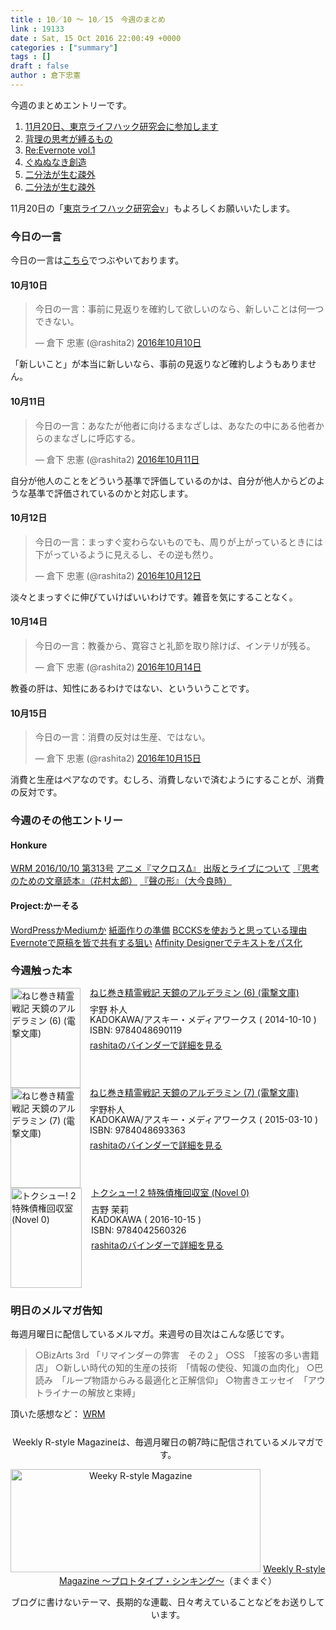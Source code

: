 ```yaml
---
title : 10／10 〜 10／15　今週のまとめ
link : 19133
date : Sat, 15 Oct 2016 22:00:49 +0000
categories : ["summary"]
tags : []
draft : false
author : 倉下忠憲
---
```


今週のまとめエントリーです。
 
<ol>
<li><a href="https://rashita.net/blog/?p=19100">11月20日、東京ライフハック研究会に参加します</a></li>
<li><a href="https://rashita.net/blog/?p=19105">背理の思考が縛るもの</a></li>
<li><a href="https://rashita.net/blog/?p=19114">Re:Evernote vol.1</a></li>
<li><a href="https://rashita.net/blog/?p=19119">ぐぬぬなき創造</a></li>
<li><a href="https://rashita.net/blog/?p=19123">二分法が生む疎外</a></li>
<li><a href="https://rashita.net/blog/?p=19123">二分法が生む疎外</a></li>
</ol>

11月20日の「<a href="http://www.kokuchpro.com/event/tokyohack16/">東京ライフハック研究会v</a>」もよろしくお願いいたします。

<h3>今日の一言</h3>
今日の一言は<a href="http://twitter.com/rashita2 ">こちら</a>でつぶやいております。

<h4>10月10日</h4>

<blockquote class="twitter-tweet" data-lang="ja"><p lang="ja" dir="ltr">今日の一言：事前に見返りを確約して欲しいのなら、新しいことは何一つできない。</p>&mdash; 倉下 忠憲 (@rashita2) <a href="https://twitter.com/rashita2/status/785430685544615936">2016年10月10日</a></blockquote>
<script async src="//platform.twitter.com/widgets.js" charset="utf-8"></script>

「新しいこと」が本当に新しいなら、事前の見返りなど確約しようもありません。

<h4>10月11日</h4>

<blockquote class="twitter-tweet" data-lang="ja"><p lang="ja" dir="ltr">今日の一言：あなたが他者に向けるまなざしは、あなたの中にある他者からのまなざしに呼応する。</p>&mdash; 倉下 忠憲 (@rashita2) <a href="https://twitter.com/rashita2/status/785728020497649664">2016年10月11日</a></blockquote>
<script async src="//platform.twitter.com/widgets.js" charset="utf-8"></script>

自分が他人のことをどういう基準で評価しているのかは、自分が他人からどのような基準で評価されているのかと対応します。

<h4>10月12日</h4>

<blockquote class="twitter-tweet" data-lang="ja"><p lang="ja" dir="ltr">今日の一言：まっすぐ変わらないものでも、周りが上がっているときには下がっているように見えるし、その逆も然り。</p>&mdash; 倉下 忠憲 (@rashita2) <a href="https://twitter.com/rashita2/status/786166030200483841">2016年10月12日</a></blockquote>
<script async src="//platform.twitter.com/widgets.js" charset="utf-8"></script>

淡々とまっすぐに伸びていけばいいわけです。雑音を気にすることなく。

<h4>10月14日</h4>

<blockquote class="twitter-tweet" data-lang="ja"><p lang="ja" dir="ltr">今日の一言：教養から、寛容さと礼節を取り除けば、インテリが残る。</p>&mdash; 倉下 忠憲 (@rashita2) <a href="https://twitter.com/rashita2/status/786823596324691968">2016年10月14日</a></blockquote>
<script async src="//platform.twitter.com/widgets.js" charset="utf-8"></script>

教養の肝は、知性にあるわけではない、といういうことです。

<h4>10月15日</h4>

<blockquote class="twitter-tweet" data-lang="ja"><p lang="ja" dir="ltr">今日の一言：消費の反対は生産、ではない。</p>&mdash; 倉下 忠憲 (@rashita2) <a href="https://twitter.com/rashita2/status/787179393051299840">2016年10月15日</a></blockquote>
<script async src="//platform.twitter.com/widgets.js" charset="utf-8"></script>

消費と生産はペアなのです。むしろ、消費しないで済むようにすることが、消費の反対です。

<h3>今週のその他エントリー</h3>

<H4>Honkure</H4>

<a href="http://honkure.net/rbook/archives/1182">WRM 2016/10/10 第313号</a>
<a href="http://honkure.net/rbook/archives/1185">アニメ『マクロスΔ』</a>
<a href="http://honkure.net/rbook/archives/1191">出版とライブについて</a>
<a href="http://honkure.net/rbook/archives/1201">『思考のための文章読本』（花村太郎）</a>
<a href="http://honkure.net/rbook/archives/1204">『聲の形』（大今良時）</a>

<H4>Project:かーそる</H4>

<a href="http://honkure.net/cursor/?p=40">WordPressかMediumか</a>
<a href="http://honkure.net/cursor/?p=45">紙面作りの準備</a>
<a href="http://honkure.net/cursor/?p=49">BCCKSを使おうと思っている理由</a>
<a href="http://honkure.net/cursor/?p=52">Evernoteで原稿を皆で共有する狙い</a>
<a href="http://honkure.net/cursor/?p=56">Affinity Designerでテキストをパス化</a>

<H3>今週触った本</H3>

<div class="mm-middle" style="margin-bottom:0px;"><div class="mm-image" style="float:left;"><a href="http://www.amazon.co.jp/exec/obidos/ASIN/4048690116/rashita1000-22 /ref=nosim" target="_blank"><img src="http://ecx.images-amazon.com/images/I/61Ey63pXTDL._SL160_.jpg" alt="ねじ巻き精霊戦記 天鏡のアルデラミン (6) (電撃文庫)" title="ねじ巻き精霊戦記 天鏡のアルデラミン (6) (電撃文庫)" width="112" height="160" border="0" /></a></div><div class="mm-content" style="float:left;margin-left:15px;line-height:120%"><div class="mm-title" style="line-height:120%"><a href="http://www.amazon.co.jp/exec/obidos/ASIN/4048690116/rashita1000-22 /ref=nosim" target="_blank">ねじ巻き精霊戦記 天鏡のアルデラミン (6) (電撃文庫)</a></div><div class="mm-detail" style="margin-top:10px;">宇野 朴人<br />KADOKAWA/アスキー・メディアワークス ( 2014-10-10 )<br />ISBN: 9784048690119<br /><div style="margin:7px 0px"><a href="http://mediamarker.net/u/rashita/?asin=4048690116" target="_blank">rashitaのバインダーで詳細を見る</a></div></div></div><div style="clear:left"></div></div>

<div class="mm-middle" style="margin-bottom:0px;"><div class="mm-image" style="float:left;"><a href="http://www.amazon.co.jp/exec/obidos/ASIN/4048693360/rashita1000-22 /ref=nosim" target="_blank"><img src="http://ecx.images-amazon.com/images/I/61-sZnuu0bL._SL160_.jpg" alt="ねじ巻き精霊戦記 天鏡のアルデラミン (7) (電撃文庫)" title="ねじ巻き精霊戦記 天鏡のアルデラミン (7) (電撃文庫)" width="112" height="160" border="0" /></a></div><div class="mm-content" style="float:left;margin-left:15px;line-height:120%"><div class="mm-title" style="line-height:120%"><a href="http://www.amazon.co.jp/exec/obidos/ASIN/4048693360/rashita1000-22 /ref=nosim" target="_blank">ねじ巻き精霊戦記 天鏡のアルデラミン (7) (電撃文庫)</a></div><div class="mm-detail" style="margin-top:10px;">宇野朴人<br />KADOKAWA/アスキー・メディアワークス ( 2015-03-10 )<br />ISBN: 9784048693363<br /><div style="margin:7px 0px"><a href="http://mediamarker.net/u/rashita/?asin=4048693360" target="_blank">rashitaのバインダーで詳細を見る</a></div></div></div><div style="clear:left"></div></div>

<div class="mm-middle" style="margin-bottom:0px;"><div class="mm-image" style="float:left;"><a href="http://www.amazon.co.jp/exec/obidos/ASIN/4042560326/rashita1000-22 /ref=nosim" target="_blank"><img src="http://ecx.images-amazon.com/images/I/614qahD1iYL._SL160_.jpg" alt="トクシュー! 2 特殊債権回収室 (Novel 0)" title="トクシュー! 2 特殊債権回収室 (Novel 0)" width="114" height="160" border="0" /></a></div><div class="mm-content" style="float:left;margin-left:15px;line-height:120%"><div class="mm-title" style="line-height:120%"><a href="http://www.amazon.co.jp/exec/obidos/ASIN/4042560326/rashita1000-22 /ref=nosim" target="_blank">トクシュー! 2 特殊債権回収室 (Novel 0)</a></div><div class="mm-detail" style="margin-top:10px;">吉野 茉莉<br />KADOKAWA ( 2016-10-15 )<br />ISBN: 9784042560326<br /><div style="margin:7px 0px"><a href="http://mediamarker.net/u/rashita/?asin=4042560326" target="_blank">rashitaのバインダーで詳細を見る</a></div></div></div><div style="clear:left"></div></div>


<h3>明日のメルマガ告知</h3>
毎週月曜日に配信しているメルマガ。来週号の目次はこんな感じです。

<blockquote>
○BizArts 3rd 「リマインダーの弊害　その２」
○SS　「接客の多い書籍店」
○新しい時代の知的生産の技術　「情報の使役、知識の血肉化」
○巴読み　「ループ物語からみる最適化と正解信仰」
○物書きエッセイ　「アウトライナーの解放と束縛」
</blockquote>

頂いた感想など：
<a class="twitter-timeline"  href="https://twitter.com/rashita2/timelines/427262290753097729"  data-widget-id="427265271171010561">WRM</a>
    <script>!function(d,s,id){var js,fjs=d.getElementsByTagName(s)[0],p=/^http:/.test(d.location)?'http':'https';if(!d.getElementById(id)){js=d.createElement(s);js.id=id;js.src=p+"://platform.twitter.com/widgets.js";fjs.parentNode.insertBefore(js,fjs);}}(document,"script","twitter-wjs");</script>


<div style="text-align:center;margin-top:25px;">
Weekly R-style Magazineは、毎週月曜日の朝7時に配信されているメルマガです。

<a href="http://www.mag2.com/m/0001185133.html" target="_blank"><img src="https://rashita.net/blog/wp-content/uploads/2010/09/mmbanner.jpg" alt="Weeky R-style Magazine" width="400" height="165" class="alignnone size-full wp-image-12201" /></a>
<a href="http://www.mag2.com/m/0001185133.html" target="_blank">Weekly R-style Magazine ～プロトタイプ・シンキング～</a>（まぐまぐ）

ブログに書けないテーマ、長期的な連載、日々考えていることなどをお送りしています。
</div> 